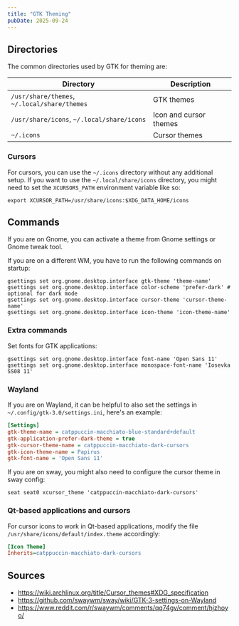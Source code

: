 ```yaml
---
title: "GTK Theming"
pubDate: 2025-09-24
---
```


## Directories

The common directories used by GTK for theming are:

| Directory                                    | Description            |
| -------------------------------------------- | ---------------------- |
| `/usr/share/themes`, `~/.local/share/themes` | GTK themes             |
| `/usr/share/icons`, `~/.local/share/icons`   | Icon and cursor themes |
| `~/.icons`                                   | Cursor themes          |

### Cursors

For cursors, you can use the `~/.icons` directory without any additional setup.
If you want to use the `~/.local/share/icons` directory, you might need to set
the `XCURSORS_PATH` environment variable like so:

```shell
export XCURSOR_PATH=/usr/share/icons:$XDG_DATA_HOME/icons
```

## Commands

If you are on Gnome, you can activate a theme from Gnome settings or Gnome tweak
tool.

If you are on a different WM, you have to run the following commands on startup:

```shell
gsettings set org.gnome.desktop.interface gtk-theme 'theme-name'
gsettings set org.gnome.desktop.interface color-scheme 'prefer-dark' # optional for dark mode
gsettings set org.gnome.desktop.interface cursor-theme 'cursor-theme-name'
gsettings set org.gnome.desktop.interface icon-theme 'icon-theme-name'
```

### Extra commands

Set fonts for GTK applications:

```shell
gsettings set org.gnome.desktop.interface font-name 'Open Sans 11'
gsettings set org.gnome.desktop.interface monospace-font-name 'Iosevka SS08 11'
```

### Wayland

If you are on Wayland, it can be helpful to also set the settings in
`~/.config/gtk-3.0/settings.ini`, here's an example:

```ini
[Settings]
gtk-theme-name = catppuccin-macchiato-blue-standard+default
gtk-application-prefer-dark-theme = true
gtk-cursor-theme-name = catppuccin-macchiato-dark-cursors
gtk-icon-theme-name = Papirus
gtk-font-name = 'Open Sans 11'
```

If you are on sway, you might also need to configure the cursor theme in sway
config:

```text
seat seat0 xcursor_theme 'catppuccin-macchiato-dark-cursors'
```

### Qt-based applications and cursors

For cursor icons to work in Qt-based applications, modify the file
`/usr/share/icons/default/index.theme` accordingly:

```ini
[Icon Theme]
Inherits=catppuccin-macchiato-dark-cursors
```

## Sources

- <https://wiki.archlinux.org/title/Cursor_themes#XDG_specification>
- <https://github.com/swaywm/sway/wiki/GTK-3-settings-on-Wayland>
- <https://www.reddit.com/r/swaywm/comments/qq74gv/comment/hjzhoyo/>
